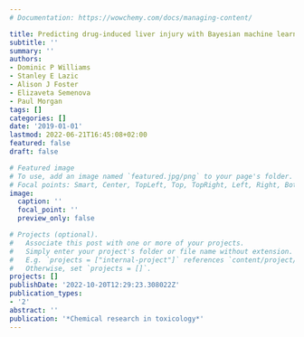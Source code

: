 ```yaml
---
# Documentation: https://wowchemy.com/docs/managing-content/

title: Predicting drug-induced liver injury with Bayesian machine learning
subtitle: ''
summary: ''
authors:
- Dominic P Williams
- Stanley E Lazic
- Alison J Foster
- Elizaveta Semenova
- Paul Morgan
tags: []
categories: []
date: '2019-01-01'
lastmod: 2022-06-21T16:45:08+02:00
featured: false
draft: false

# Featured image
# To use, add an image named `featured.jpg/png` to your page's folder.
# Focal points: Smart, Center, TopLeft, Top, TopRight, Left, Right, BottomLeft, Bottom, BottomRight.
image:
  caption: ''
  focal_point: ''
  preview_only: false

# Projects (optional).
#   Associate this post with one or more of your projects.
#   Simply enter your project's folder or file name without extension.
#   E.g. `projects = ["internal-project"]` references `content/project/deep-learning/index.md`.
#   Otherwise, set `projects = []`.
projects: []
publishDate: '2022-10-20T12:29:23.308022Z'
publication_types:
- '2'
abstract: ''
publication: '*Chemical research in toxicology*'
---
```

